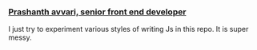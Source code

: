 ### [Prashanth avvari, senior  front end developer](https://prashanthavvari.github.io/profile/)

I just try to experiment various styles of writing Js in this repo. It is super messy.